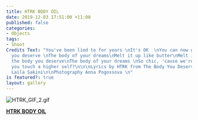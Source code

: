 ```yaml
---
title: HTRK BODY OIL
date: 2019-12-03 17:51:00 +11:00
published: false
categories:
- Objects
tags:
- Shoot
Credits Text: "You've been lied to for years \nIt's OK  \nYou can now get the body
  you deserve \nThe body of your dreams\nMelt it up like butter\nMelt it up like gasoline\nIn
  the body you deserve\nThe body of your dreams \nSo chic, 'cause we're psychic\nCan
  you touch a higher self?\n\n\nLyrics by HTRK from The Body You Deserve\nConcept/Editor
  Laila Sakini\n\nPhotography Anna Pogossova \n"
is featured?: true
layout: gallery
---
```


![HTRK_GIF_2.gif](/uploads/HTRK_GIF_2.gif)

**[HTRK BODY OIL](https://htrk.bigcartel.com/product/htrk-body-oil)**



